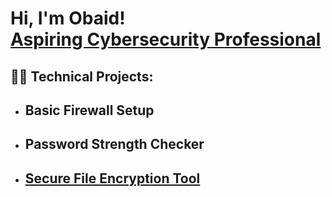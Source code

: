<h1>Hi, I'm Obaid! <br/><a href="https://github.com/obikhan" <a [href="https://www.linkedin.com/in/obikhan/">Aspiring Cybersecurity Professional</a>
<h2>👨‍💻 Technical Projects:</h2>

- <b>Basic Firewall Setup</b>
  - 
- <b>Password Strength Checker</b>
  - 
- [Secure File Encryption Tool](https://github.com/obikhan/secure-file-encryption-tool)
  - 

